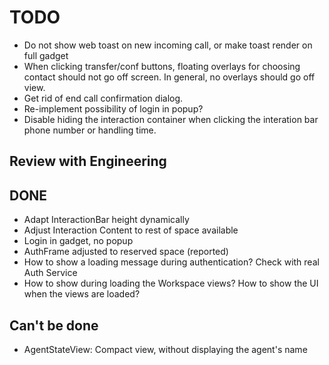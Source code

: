 # TODO
- Do not show web toast on new incoming call, or make toast render on full gadget
- When clicking transfer/conf buttons, floating overlays for choosing contact should not go off screen. In general, no overlays should go off view.
- Get rid of end call confirmation dialog.
- Re-implement possibility of login in popup?
- Disable hiding the interaction container when clicking the interation bar phone number or handling time. 

## Review with Engineering

## DONE
- Adapt InteractionBar height dynamically
- Adjust Interaction Content to rest of space available
- Login in gadget, no popup
- AuthFrame adjusted to reserved space (reported)
- How to show a loading message during authentication? Check with real Auth Service
- How to show during loading the Workspace views? How to show the UI when the views are loaded? 

## Can't be done
- AgentStateView: Compact view, without displaying the agent's name